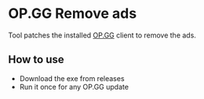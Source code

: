 # OP.GG Remove ads

Tool patches the installed [OP.GG](https://euw.op.gg/) client to remove the ads.

## How to use

- Download the exe from releases
- Run it once for any OP.GG update
